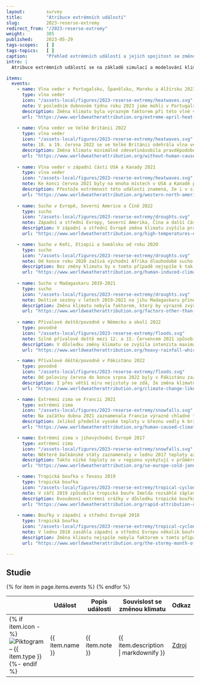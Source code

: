```yaml
---
layout:        survey
title:         "Atribuce extrémních událostí"
slug:          2023-reserse-extremy
redirect_from: "/2023-reserse-extremy"
weight:        305
published:     2023-05-29
tags-scopes:   [ ]
tags-topics:   [ ]
caption:       "Přehled extrémních událostí a jejich spojitost se změnou klimatu"
intro: |
  Atribuce extrémních událostí se na základě simulací a modelování klimatu snaží určit zda klimatická změna vedla k vyšší či nizší pravděpodobnosti daného extrému a jak ovlnila intenzitu daného meteorologického jevu. Tato metoda popisuje jednotlivé události a jejich vztah ke změně klimatu a napomáhá v rychlé orientaci u daného extrému. Více podrobný popis metody od organizace World Weather Attribution lze najít na [našem webu](https://faktaoklimatu.cz/explainery/vliv-klimatu-na-extremy-prirucka?q=extr0my)

items:
  events:
    - name: Vlna veder v Portugalsku, Španělsku, Maroku a Alžírsku 2023
      type: vlna veder
      icon: "/assets-local/figures/2023-reserse-extremy/heatwaves.svg"
      note: V posledním dubnovém týdnu roku 2023 jsme mohli v Portugalsku, Španělsku, Maroku a Alžírsku zaznamenat teploty, které byly téměř o 20 °C nad běžným průměrem. Teploty se pohybovaly kolem 40 °C a došlo k pokoření vícero teplotních rekordů.
      description: Změna klimatu byla výrazným faktorem při této vlně veder. V situaci, kdy by průměrná teplota planety byla na hodnotách před průmyslovou revolucí, byla by tato vlna veder nejspíše o 2°C chladnější. Zároveň pravděpodobnost takové události se zvýšila stokrát a to se jedná o konzervativní výpočet.
      url: "https://www.worldweatherattribution.org/extreme-april-heat-in-spain-portugal-morocco-algeria-almost-impossible-without-climate-change/"
    
    - name: Vlna veder ve Velké Británii 2022
      type: vlna veder
      icon: "/assets-local/figures/2023-reserse-extremy/heatwaves.svg"
      note: 18. a 19. června 2022 se ve Velké Británii odehrála vlna veder. Šlo o první instanci kdy byly předpovězeny teploty přesahující 40 °C. Nový celonárodní rekord 40,3 °C výrazně překonal předešlou nejvyšší teplotu 38,7 °C z roku 2019 a lokální teplotní rekordy padaly na mnoha místech po celé Velké Británii.
      description: Změna klimatu minimálně zdesetinásobila pravděpodobnost výskytu této konkrétní vlny veder. V situaci kdy by průměrná teplota planety byla na úrovni před průmyslovou revolucí (o 1,2 °C chladnější), bylo by během této vlny veder nejspíše o 2 °C chladněji. Tyto výsledky jsou ovšem nejspíše příliš konzervativní a vliv změny klimatu mohl být ještě větší.
      url: "https://www.worldweatherattribution.org/without-human-caused-climate-change-temperatures-of-40c-in-the-uk-would-have-been-extremely-unlikely/"
    
    - name: Vlna veder v západní části USA a Kanady 2021
      type: vlna veder
      icon: "/assets-local/figures/2023-reserse-extremy/heatwaves.svg"
      note: Ke konci června 2021 byly na mnoha místech v USA a Kanadě překročeny teplotní rekordy. V mnoha místech bylo více než 40 °C a byl stanovený nový kanadský rekord v hodnotě 49,6 °C.
      description: Přestože extrémnost této události znamená, že i v situaci změny klimatu jde o málo pravděpodobnou událost, výzkumy poukazují na to, že v situaci kdy by teploty byly na úrovni před průmyslovou revolucí by takto intenzivní vedra byla takřka nemožná a byla by o 2 °C chladnější.
      url: "https://www.worldweatherattribution.org/western-north-american-extreme-heat-virtually-impossible-without-human-caused-climate-change/"
   
    - name: Sucho v Evropě, Severní Americe a Číně 2022
      type: sucho
      icon: "/assets-local/figures/2023-reserse-extremy/droughts.svg"
      note: Západní a střední Evropy, Severní Amerika, Čína a další části severní polokoule čelily během léta 2022 suchu a extrémním vedrům. Tyto podmínky vedly k nedostatku vody, požárům a významným ztrátám na úrodě.
      description: V západní a střední Evropě změna klimatu zvýšila pravděpodobnost sucha v kořenové zóně půdy v roce 2022 asi 3-4 krát a pravděpodobnost sucha v povrchové vrstvě půdy asi 5-6 krát. Tato událost by byla mnohem méně pravděpodobná ve chladnějším klimatu.
      url: "https://www.worldweatherattribution.org/high-temperatures-exacerbated-by-climate-change-made-2022-northern-hemisphere-droughts-more-likely/"

    - name: Sucho v Keňi, Etiopii a Somálsku od roku 2020
      type: sucho
      icon: "/assets-local/figures/2023-reserse-extremy/droughts.svg"
      note: Od konce roku 2020 zažívá východní Afrika dlouhodobé sucho v kombinaci s krátkými přívalovými dešti, které způsobují povodně. Kombinace těchto jevů vedla k výraznému ohrožení potravinové bezpečnosti pro 4 miliony lidí.
      description: Bez změny klimatu by v tomto případě nejspíše k tak výraznému suchu nedošlo. Změna klimatu vede k vyšším teplotám a k vyšší evapotranspiraci neboli vypařování vody. Konzervativní odhad poukazuje až na stonásobné zvýšení pravděpodobnosti výskytu sucha v důsledku měnícího se klima.
      url: "https://www.worldweatherattribution.org/human-induced-climate-change-increased-drought-severity-in-southern-horn-of-africa/"
    
    - name: Sucho v Madagaskaru 2019-2021
      type: sucho
      icon: "/assets-local/figures/2023-reserse-extremy/droughts.svg"
      note: Deštivé sezóny v letech 2019-2021 na jihu Madagaskaru přinesly pouze 60 procent běžných srážek. Toto sucho vedlo k výraznému ohrožení potravinové bezpečnosti a desítky tisíce lidí zažívalo podmínky blízké hladomoru.
      description: Změna klimatu nebyla faktorem, který by výrazně zvýšil intenzitu či pravděpodobnost tohoto extrému počasí. Aby změna klimatu v tomto případě byla výrazným faktorem, musela by globální teplota stoupnout o 2 °C v porovnání s dobou před průmyslovou revolucí.
      url: "https://www.worldweatherattribution.org/factors-other-than-climate-change-are-the-main-drivers-of-recent-food-insecurity-in-southern-madagascar/"
    
    - name: Přívalové deště/povodně v Německu a okolí 2022
      type: povodně
      icon: "/assets-local/figures/2023-reserse-extremy/floods.svg"
      note: Silné přívalové deště mezi 12. a 15. Červencem 2021 způsobily povodně v Německu, Belgii, Lucembursku a Nizozemsku, které vedly k více než 200 smrtím a významným škodám.
      description: V důsledku změny klimatu se zvýšila intenzita maximálních jednodenních srážek přibližně o 3 - 19 % ve srovnání s globálním klimatem, které by bylo o 1,2 °C chladnější než dnešní. Podobný nárůst je i u dvoudenních srážek. Výskyt tohoto druhu události se v porovnáním s předindustriálním klimatem zvýšil v rozmezí 1,2 až 9 krát větší pravděpodobnosti. Míra nejistoty je vyšší mimo jiné kvůli rozsahu území.
      url: "https://www.worldweatherattribution.org/heavy-rainfall-which-led-to-severe-flooding-in-western-europe-made-more-likely-by-climate-change/"

    - name: Přívalové děště/povodně v Pákistánu 2022
      type: povodně
      icon: "/assets-local/figures/2023-reserse-extremy/floods.svg"
      note: Od poloviny června do konce srpna 2022 byly v Pákistánu zaznamenány rekordní monzunové srážky, které vedly k rozsáhlým záplavám. Srážky v srpnu byly trojnásobné oproti obvyklému stavu. Extrémní počasí zničilo 1,7 milionů domů a téměř 1500 lidí přišlo o život.
      description: I přes větší míru nejistoty se zdá, že změna klimatu mohla zvýšit intenzitu nejextrémnějších 5 dnů dešťů až o 50 %. Pokud bychom se zaměřili na delší 60 denní období dešťů tak je míra nejistoty větší v případě budoucích předpovědí ohledně intenzity extrémů v o 2 °C teplejším klimatu, zatímco u kratších 5 denních dešťů lze čekat, že budou ještě intenzivnější.
      url: "https://www.worldweatherattribution.org/climate-change-likely-increased-extreme-monsoon-rainfall-flooding-highly-vulnerable-communities-in-pakistan/"

    - name: Extrémní zima ve Francii 2021
      type: extrémní zima
      icon: "/assets-local/figures/2023-reserse-extremy/snowfalls.svg"
      note: Na začátku dubna 2021 zaznamenala Francie výrazně chladné teploty, které následovaly po nadprůměrně teplém březnu. Tyto mrazy významně poškodily zejména vinnou révu a ovocné stromy.
      description: Jelikož předešlé vysoké teploty v březnu vedly k brzkému začátku růstové sezony mnoha plodin, následné mrazy je významně poškodily. Přestože bez změny klimatu by teploty byly v tomto případě ještě nižší, nezpůsobilo by to takové škody na plodinách, jelikož růstová sezona by též začínala později. Změna klimatu zvýšila pravděpodobnost této události o 20 % až 120 %
      url: "https://www.worldweatherattribution.org/human-caused-climate-change-increased-the-likelihood-of-early-growing-period-frost-in-france/"

    - name: Extrémní zima v jihovýchodní Evropě 2017
      type: extrémní zima
      icon: "/assets-local/figures/2023-reserse-extremy/snowfalls.svg"
      note: Některé balkánské státy zaznamenaly v lednu 2017 teploty až o 12 °C nižší než je běžné v daném období.
      description: Takto nízké teploty se v regionu vyskytují v průměru jednou za 35 let. Od 50. Let 20. století se ovšem teplota při těchto událostech zvyšuje a bez klimatické změny by bylo v této situaci chladněji.
      url: "https://www.worldweatherattribution.org/se-europe-cold-january-2017/"

    - name: Tropická bouřka v Texasu 2019
      type: tropická bouřka
      icon: "/assets-local/figures/2023-reserse-extremy/tropical-cyclones.svg"
      note: V září 2019 způsobila tropická bouře Imelda rozsáhlé záplavy v Texasu a způsobila majetkové škody v řádů miliard amerických dolarů. V některých oblastech spadlo více než 500 mm srážek za den.
      description: Dvoudenní extrémní srážky v důsledku tropické bouřky Imelda v této oblasti se staly dle klimatických modelů 1,6 až 2,6krát pravděpodobnější a o 9 až 17 % intenzivnější oproti situaci kdy by průměrná teplota byla na úrovni před průmyslovou revolucí.
      url: "https://www.worldweatherattribution.org/rapid-attribution-of-the-extreme-rainfall-in-texas-from-tropical-storm-imelda/"
    
    - name: Bouřky v západní a střední Evropě 2018
      type: tropická bouřka
      icon: "/assets-local/figures/2023-reserse-extremy/tropical-cyclones.svg"
      note: V lednu 2018 zasáhla západní a střední Evropu několik bouřek, které vedly k několika úmrtím i ke značným škodám na majetku. Nejvýznamnější z nich byly bouře Eleanor a Frederike.
      description: Změna klimatu nejspíše nebyla faktorem v tomto případu extrémního počasí. Do budoucna může intenzivnější změna klimatu vést k 0-20 % větší pravděpodobnosti extrémních větrů.
      url: "https://www.worldweatherattribution.org/the-stormy-month-of-january-2018-over-western-europe/"

---
```

## Studie

<table class="table table-striped table-hover mt-4 mb-4">
  <thead>
    <tr>
      <th scope="col" class="text-uppercase"></th>
      <th scope="col" class="text-uppercase">Událost</th>
      <th scope="col" class="text-uppercase">Popis události</th>
      <th scope="col" class="text-uppercase">Souvislost se změnou klimatu</th>
      <th scope="col" class="text-uppercase align-middle text-center">Odkaz</th>
    </tr>
  </thead>
  <tbody>
    {% for item in page.items.events %}
    <tr>
      <td class="align-top text-nowrap">
        {% if item.icon -%}
        <img src={{ item.icon }} class="mr-2 pictogram-small" alt="Piktogram – {{ item.type }}"/>
        {%- endif %}
      </td>
      <td class="align-top font-weight-bold">{{ item.name }}</td>
      <td class="align-top">{{ item.note }}</td>
      <td class="align-top">{{ item.description | markdownify }}</td>
      <td class="align-top">
        <a href="{{ item.url }}" class="btn btn-sm btn-secondary">Zdroj</a>
      </td>
    </tr>
    {% endfor %}
  </tbody>
 </table>
